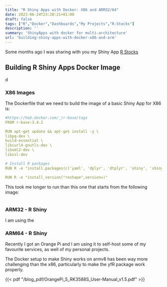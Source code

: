 ```yaml
---
title: "R Shiny Apps with Docker: X86 and ARM32/64"
date: 2023-06-24T23:20:21+01:00
draft: false
tags: ["R","Docker","Dashboards","My Projects","R-Stocks"]
description: ''
summary: 'ShinyApps with docker for multi-architecture'
url: 'building-shiny-apps-with-docker-x86-and-arm'
---
```


<!-- 
dejar multiplatform para medium y aqui poner R shiny docker en los 3: x86 arm32 and 64 

Docker Multi-Platform-->


Some months ago I was sharing with you my Shiny App [R Stocks](https://github.com/JAlcocerT/R_Stocks)

## Building R Shiny Apps Docker Image
d
### X86 Images


The Dockerfile that we need to build the image of a basic Shiny App for X86 is:

```yml
#https://hub.docker.com/_/r-base/tags
FROM r-base:3.4.2

RUN apt-get update && apt-get install -y \
libpq-dev \
build-essential \
libcurl4-gnutls-dev \
libxml2-dev \
libssl-dev

# Install R packages
RUN R -e "install.packages(c('yaml', 'dplyr', 'dtplyr', 'shiny', 'shinythemes', 'shinyWidgets', 'readxl', 'scales', 'tidyverse', 'DT', 'ggthemes', 'ggplot2', 'plotly', 'plyr', 'leaflet', 'devtools', 'yfR', 'priceR', 'quantmod', 'Quandl', 'qmao', 'lubridate', 'reshape2', 'rstudioapi', 'bslib'))"

RUN R -e "install_version("reshape",version=)"
```

This took me longer to run than this one that starts from the following image:


```yml

```


<!-- 
https://towardsdatascience.com/reproducible-work-in-r-e7d160d5d198 -->


### ARM32 - R Shiny

I am using the

### ARM64 - R Shiny

Recently I got an Orange Pi and I am using it to self-host some of my favourite services, as well of my personal projects.

The Docker setup to make Shiny works on armv8 has been way more challenging than the x86, particularly to make the yfR package work properly.


{{< pdf "/blog_pdf/OrangePi_5_RK3588S_User-Manual_v1.5.pdf" >}}